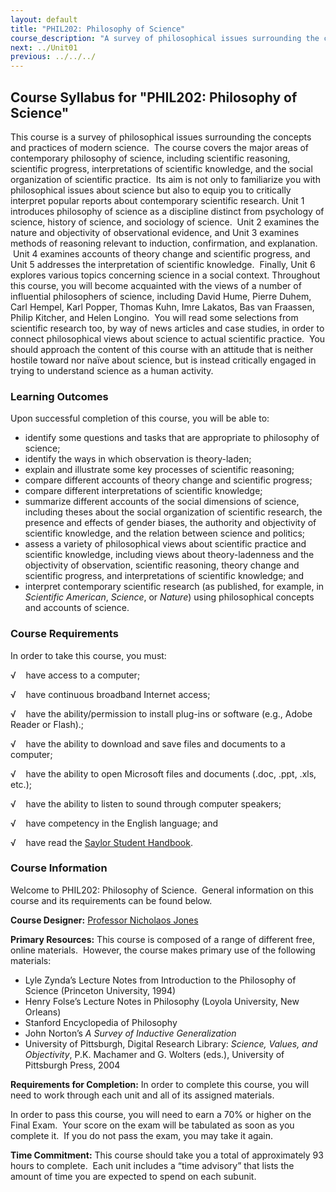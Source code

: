 ```yaml
---
layout: default
title: "PHIL202: Philosophy of Science"
course_description: "A survey of philosophical issues surrounding the concepts and practices of modern science, aimed to familiarize you with philosophical issues about science, as well as equip you to critically interpret popular reports about contemporary scientific research."
next: ../Unit01
previous: ../../../
---
```

Course Syllabus for "PHIL202: Philosophy of Science"
----------------------------------------------------

This course is a survey of philosophical issues surrounding the concepts
and practices of modern science.  The course covers the major areas of
contemporary philosophy of science, including scientific reasoning,
scientific progress, interpretations of scientific knowledge, and the
social organization of scientific practice.  Its aim is not only to
familiarize you with philosophical issues about science but also to
equip you to critically interpret popular reports about contemporary
scientific research. Unit 1 introduces philosophy of science as a
discipline distinct from psychology of science, history of science, and
sociology of science.  Unit 2 examines the nature and objectivity of
observational evidence, and Unit 3 examines methods of reasoning
relevant to induction, confirmation, and explanation.  Unit 4 examines
accounts of theory change and scientific progress, and Unit 5 addresses
the interpretation of scientific knowledge.  Finally, Unit 6 explores
various topics concerning science in a social context. Throughout this
course, you will become acquainted with the views of a number of
influential philosophers of science, including David Hume, Pierre Duhem,
Carl Hempel, Karl Popper, Thomas Kuhn, Imre Lakatos, Bas van Fraassen,
Philip Kitcher, and Helen Longino.  You will read some selections from
scientific research too, by way of news articles and case studies, in
order to connect philosophical views about science to actual scientific
practice.  You should approach the content of this course with an
attitude that is neither hostile toward nor naïve about science, but is
instead critically engaged in trying to understand science as a human
activity.

### Learning Outcomes

Upon successful completion of this course, you will be able to:

-   identify some questions and tasks that are appropriate to philosophy
    of science;
-   identify the ways in which observation is theory-laden;
-   explain and illustrate some key processes of scientific reasoning;
-   compare different accounts of theory change and scientific progress;
-   compare different interpretations of scientific knowledge;
-   summarize different accounts of the social dimensions of science,
    including theses about the social organization of scientific
    research, the presence and effects of gender biases, the authority
    and objectivity of scientific knowledge, and the relation between
    science and politics;
-   assess a variety of philosophical views about scientific practice
    and scientific knowledge, including views about theory-ladenness and
    the objectivity of observation, scientific reasoning, theory change
    and scientific progress, and interpretations of scientific
    knowledge; and
-   interpret contemporary scientific research (as published, for
    example, in *Scientific American*, *Science*, or *Nature*) using
    philosophical concepts and accounts of science.

### Course Requirements

In order to take this course, you must:  
  
 √    have access to a computer;  
  
 √    have continuous broadband Internet access;  
  
 √    have the ability/permission to install plug-ins or software (e.g.,
Adobe Reader or Flash).;  
  
 √    have the ability to download and save files and documents to a
computer;  
  
 √    have the ability to open Microsoft files and documents (.doc,
.ppt, .xls, etc.);  
  
 √    have the ability to listen to sound through computer speakers;  
  
 √    have competency in the English language; and  
  
 √    have read the [Saylor Student
Handbook](http://www.saylor.org/site/wp-content/uploads/2012/05/Saylor-StudentHandbook.pdf).

### Course Information

Welcome to PHIL202: Philosophy of Science.  General information on this
course and its requirements can be found below.  
  
 **Course Designer:** [Professor Nicholaos
Jones](http://www.saylor.org/faculty-h-n/#ProfessorNicholaosJones)  
  
 **Primary Resources:** This course is composed of a range of different
free, online materials.  However, the course makes primary use of the
following materials:  

-   Lyle Zynda’s Lecture Notes from Introduction to the Philosophy of
    Science (Princeton University, 1994)
-   Henry Folse’s Lecture Notes in Philosophy (Loyola University, New
    Orleans)
-   Stanford Encyclopedia of Philosophy
-   John Norton’s *A Survey of Inductive Generalization*
-   University of Pittsburgh, Digital Research Library: *Science,
    Values, and Objectivity*, P.K. Machamer and G. Wolters (eds.),
    University of Pittsburgh Press, 2004

**Requirements for Completion:** In order to complete this course, you
will need to work through each unit and all of its assigned materials.  
  
 In order to pass this course, you will need to earn a 70% or higher on
the Final Exam.  Your score on the exam will be tabulated as soon as you
complete it.  If you do not pass the exam, you may take it again.  
  
 **Time Commitment:** This course should take you a total of
approximately 93 hours to complete.  Each unit includes a “time
advisory” that lists the amount of time you are expected to spend on
each subunit.  
  

